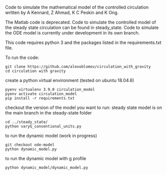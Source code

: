 Code to simulate the mathematical model of the controlled circulation written by A Kennard, Z Ahmad, K C Peskin and K Ong.

The Matlab code is deprecated. Code to simulate the controlled model of the steady state circulation can be found in steady_state. Code to simulate the ODE model is currently under development in its own branch.

This code requires python 3 and the packages listed in the requirements.txt file.   

To run the code:

```
git clone https://github.com/alexoblomov/circulation_with_gravity
cd circulation with gravity
```

create a python virtual environment (tested on ubuntu 18.04.6)

```
pyenv virtualenv 3.9.0 circulation_model
pyenv activate circulation_model
pip install -r requirements.txt

```
checkout the version of the model you want to run:
steady state model is on the main branch in the steady-state folder

```
cd ../steady_state/
python varyG_conventional_units.py 
```

to run the dynamic model (work in progress)
```
git checkout ode-model
python dynamic_model.py

```
to run the dynamic model with g profile
```
python dynamic_model/dynamic_model.py
```

